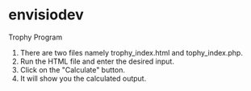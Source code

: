 # envisiodev
Trophy Program
1. There are two files namely trophy_index.html and tophy_index.php.
2. Run the HTML file and enter the desired input.
3. Click on the "Calculate" button.
4. It will show you the calculated output.
